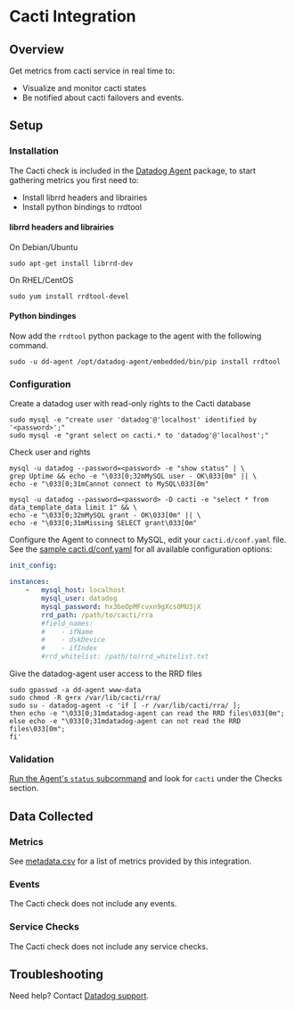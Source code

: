 # Cacti Integration

## Overview

Get metrics from cacti service in real time to:

* Visualize and monitor cacti states
* Be notified about cacti failovers and events.

## Setup
### Installation

The Cacti check is included in the [Datadog Agent][1] package, to start gathering metrics you first need to:
- Install librrd headers and librairies
- Install python bindings to rrdtool

#### librrd headers and librairies

On Debian/Ubuntu
```shell
sudo apt-get install librrd-dev
```

On RHEL/CentOS
```shell
sudo yum install rrdtool-devel
```

#### Python bindinges

Now add the `rrdtool` python package to the agent with the following command.
```shell
sudo -u dd-agent /opt/datadog-agent/embedded/bin/pip install rrdtool
```

### Configuration

Create a datadog user with read-only rights to the Cacti database

```shell
sudo mysql -e "create user 'datadog'@'localhost' identified by '<password>';"
sudo mysql -e "grant select on cacti.* to 'datadog'@'localhost';"
```

Check user and rights

```shell
mysql -u datadog --password=<password> -e "show status" | \
grep Uptime && echo -e "\033[0;32mMySQL user - OK\033[0m" || \
echo -e "\033[0;31mCannot connect to MySQL\033[0m"

mysql -u datadog --password=<password> -D cacti -e "select * from data_template_data limit 1" && \
echo -e "\033[0;32mMySQL grant - OK\033[0m" || \
echo -e "\033[0;31mMissing SELECT grant\033[0m"
```

Configure the Agent to connect to MySQL, edit your `cacti.d/conf.yaml` file. See the [sample cacti.d/conf.yaml][2] for all available configuration options:

```yaml
init_config:

instances:
    -   mysql_host: localhost
        mysql_user: datadog
        mysql_password: hx3beOpMFcvxn9gXcs0MU3jX
        rrd_path: /path/to/cacti/rra
        #field_names:
        #    - ifName
        #    - dskDevice
        #    - ifIndex
        #rrd_whitelist: /path/to/rrd_whitelist.txt
```

Give the datadog-agent user access to the RRD files

```shell
sudo gpasswd -a dd-agent www-data
sudo chmod -R g+rx /var/lib/cacti/rra/
sudo su - datadog-agent -c 'if [ -r /var/lib/cacti/rra/ ];
then echo -e "\033[0;31mdatadog-agent can read the RRD files\033[0m";
else echo -e "\033[0;31mdatadog-agent can not read the RRD files\033[0m";
fi'
```

### Validation

[Run the Agent's `status` subcommand][3] and look for `cacti` under the Checks section.

## Data Collected
### Metrics
See [metadata.csv][4] for a list of metrics provided by this integration.

### Events
The Cacti check does not include any events.

### Service Checks
The Cacti check does not include any service checks.

## Troubleshooting
Need help? Contact [Datadog support][5].

[1]: https://app.datadoghq.com/account/settings#agent
[2]: https://github.com/DataDog/integrations-core/blob/master/cacti/datadog_checks/cacti/data/conf.yaml.example
[3]: https://docs.datadoghq.com/agent/guide/agent-commands/?tab=agentv6#agent-status-and-information
[4]: https://github.com/DataDog/integrations-core/blob/master/cacti/metadata.csv
[5]: https://docs.datadoghq.com/help

